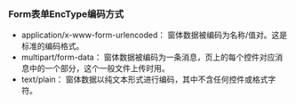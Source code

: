 ### Form表单EncType编码方式

* application/x-www-form-urlencoded： 窗体数据被编码为名称/值对。这是标准的编码格式。
* multipart/form-data： 窗体数据被编码为一条消息，页上的每个控件对应消息中的一个部分，这个一般文件上传时用。
* text/plain： 窗体数据以纯文本形式进行编码，其中不含任何控件或格式字符。